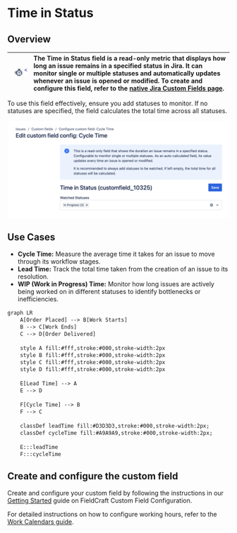 # Time in Status

## Overview

| ![](./img/time-in-status.png) | The Time in Status field is a read-only metric that displays how long an issue remains in a specified status in Jira. It can monitor single or multiple statuses and automatically updates whenever an issue is opened or modified. To create and configure this field, refer to the [native Jira Custom Fields page](../getting-started.md). |
|---|:---|

To use this field effectively, ensure you add statuses to monitor. If no statuses are specified, the field calculates the total time across all statuses.

![Time in Status Configuration](./img/time-in-status-config.png)


## Use Cases

- **Cycle Time:** Measure the average time it takes for an issue to move through its workflow stages.
- **Lead Time:** Track the total time taken from the creation of an issue to its resolution.
- **WIP (Work in Progress) Time:** Monitor how long issues are actively being worked on in different statuses to identify bottlenecks or inefficiencies.

```mermaid
graph LR
    A[Order Placed] --> B[Work Starts]
    B --> C[Work Ends]
    C --> D[Order Delivered]

    style A fill:#fff,stroke:#000,stroke-width:2px
    style B fill:#fff,stroke:#000,stroke-width:2px
    style C fill:#fff,stroke:#000,stroke-width:2px
    style D fill:#fff,stroke:#000,stroke-width:2px

    E[Lead Time] --> A
    E --> D

    F[Cycle Time] --> B
    F --> C

    classDef leadTime fill:#D3D3D3,stroke:#000,stroke-width:2px;
    classDef cycleTime fill:#A9A9A9,stroke:#000,stroke-width:2px;

    E:::leadTime
    F:::cycleTime
```

## Create and configure the custom field

Create and configure your custom field by following the instructions in our [Getting Started](../getting-started.md) guide on FieldCraft Custom Field Configuration.

For detailed instructions on how to configure working hours, refer to the [Work Calendars guide](../work-calendars.md).